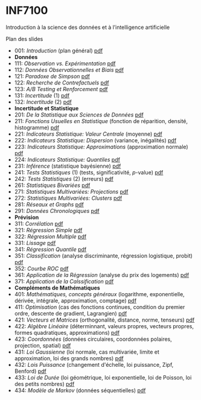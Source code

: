 # INF7100
Introduction à la science des données et à l’intelligence artificielle

Plan des slides
- 001: *Introduction* (plan général) [pdf](ici)
- **Données**
- 111: *Observation vs. Expérimentation* [pdf](ici)
- 112: *Données Observationnelles et Biais* [pdf](ici)
- 121: *Paradoxe de Simpson* [pdf](ici)
- 122: *Recherche de Contrefactuels* [pdf](ici)
- 123: *A/B Testing et Renforcement* [pdf](ici)
- 131: *Incertitude* (1) [pdf](ici)
- 132: *Incertitude* (2) [pdf](ici)
- **Incertitude et Statistique**
- 201: *De la Statistique aux Sciences de Données* [pdf](ici)
- 211: *Fonctions Usuelles en Statistique* (fonction de réparition, densité, histogramme) [pdf](ici)
- 221: *Indicateurs Statistique: Valeur Centrale* (moyenne) [pdf](ici)
- 222: *Indicateurs Statistique: Dispersion* (variance, inégalités) [pdf](ici)
- 223: *Indicateurs Statistique: Approximations* (approximation normale) [pdf](ici)
- 224: *Indicateurs Statistique: Quantiles* [pdf](ici)
- 231: *Inférence* (statistique bayésienne) [pdf](ici)
- 241: *Tests Statistiques* (1) (tests, significativité, *p*-value) [pdf](ici)
- 242: *Tests Statistiques* (2) (erreurs) [pdf](ici)
- 261: *Statistiques Bivariées* [pdf](ici)
- 271: *Statistiques Multivariées: Projections* [pdf](ici)
- 272: *Statistiques Multivariées: Clusters* [pdf](ici)
- 281: *Réseaux et Graphs* [pdf](ici)
- 291: *Données Chronologiques* [pdf](ici)
- **Prévision**
- 311: *Corrélation* [pdf](ici)
- 321: *Régression Simple* [pdf](ici)
- 322: *Régression Multiple* [pdf](ici)
- 331: *Lissage* [pdf](ici)
- 341: *Régression Quantile* [pdf](ici)
- 351: *Classification* (analyse discriminante, régression logistique, probit) [pdf](ici)
- 352: *Courbe ROC* [pdf](ici)
- 361: *Application de la Régression* (analyse du prix des logements) [pdf](ici)
- 371: *Application de la Calssification* [pdf](ici)
- **Compléments de Mathématiques**
- 401: *Mathématiques, concepts généraux* (logarithme, exponentielle, dérivée, intégrale, approximation, comptage) [pdf](/slides/INF7100-401.pdf)
- 411: *Optimisation* (cas des fonctions continues, condition du premier ordre, descente de gradient, Lagrangien) [pdf](ici)
- 421: *Vecteurs et Matrices* (orthogonalité, distance, norme, tenseurs) [pdf](ici)
- 422: *Algèbre Linéaire* (déterminnant, valeurs propres, vecteurs propres, formes quadratiques, approximations) [pdf](ici)
- 423: *Coordonnées* (données circulaires, coordonnées polaires, projection, spatial) [pdf](ici)
- 431: *Loi Gaussienne* (loi normale, cas multivariée, limite et approximation, loi des grands nombres) [pdf](ici)
- 432: *Lois Puissance* (changement d'échelle, loi puissance, Zipf, Benford) [pdf](ici)
- 433: *Loi de Durée* (loi géométrique, loi exponentielle, loi de Poisson, loi des petits nombres) [pdf](ici)
- 434: *Modèle de Markov* (données séquentielles) [pdf](ici)
